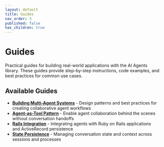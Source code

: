 ```yaml
---
layout: default
title: Guides
nav_order: 3
published: false
has_children: true
---
```


# Guides

Practical guides for building real-world applications with the AI Agents library. These guides provide step-by-step instructions, code examples, and best practices for common use cases.

## Available Guides

- **[Building Multi-Agent Systems](guides/multi-agent-systems.html)** - Design patterns and best practices for creating collaborative agent workflows
- **[Agent-as-Tool Pattern](guides/agent-as-tool-pattern.html)** - Enable agent collaboration behind the scenes without conversation handoffs
- **[Rails Integration](guides/rails-integration.html)** - Integrating agents with Ruby on Rails applications and ActiveRecord persistence
- **[State Persistence](guides/state-persistence.html)** - Managing conversation state and context across sessions and processes
